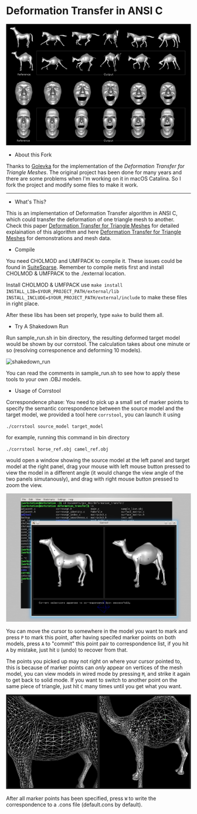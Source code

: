 # Deformation Transfer in ANSI C

![EXAMPLE](https://github.com/Alschain/deformation-transfer/raw/master/RESULTS/dt-horse-camel-face-head.png)

* About this Fork

Thanks to [Golevka](https://github.com/Golevka) for the implementation of the _Deformation Transfer for Triangle Meshes_.
The original project has been done for many years and there are some problems when I'm working on it in macOS Catalina. So I
fork the project and modify some files to make it work.

---

* What's This?

This is an implementation of Deformation Transfer algorithm in ANSI C, which
could transfer the deformation of one triangle mesh to another. Check this
paper
[Deformation Transfer for Triangle Meshes](http://people.csail.mit.edu/sumner/research/deftransfer/Sumner2004DTF.pdf) for
detailed explaination of this algorithm and here
[Deformation Transfer for Triangle Meshes](http://people.csail.mit.edu/sumner/research/deftransfer/) for demonstrations
and mesh data.


* Compile

You need CHOLMOD and UMFPACK to compile it. These issues could be found in [SuiteSparse](https://github.com/DrTimothyAldenDavis/SuiteSparse).
Remember to compile metis first and install CHOLMOD & UMFPACK to the ./external location.

Install CHOLMOD & UMFPACK use `make install INSTALL_LIB=$YOUR_PROJECT_PATH/external/lib INSTALL_INCLUDE=$YOUR_PROJECT_PATH/external/include` to make
these files in right place.

After these libs has been set properly, type `make` to build them all.


* Try A Shakedown Run

Run sample_run.sh in bin directory, the resulting deformed target model would
be shown by our corrstool. The calculation takes about one minute or so
(resolving corresponence and deforming 10 models).

![shakedown_run](https://github.com/Golevka/deformation-transfer/raw/master/RESULTS/shakedown_run.png)

You can read the comments in sample_run.sh to see how to apply these tools to
your own .OBJ models.


* Usage of Corrstool

Correspondence phase: You need to pick up a small set of marker points to
specify the semantic correspondence between the source model and the target
model, we provided a tool here `corrstool`, you can launch it using

`./corrstool source_model target_model`

for example, running this command in bin directory

`./corrstool horse_ref.obj camel_ref.obj`
     
would open a window showing the source model at the left panel and target model
at the right panel, drag your mouse with left mouse button pressed to view the
model in a different angle (it would change the view angle of the two panels
simutanously), and drag with right mouse button pressed to zoom the view.

![correstool](https://github.com/Alschain/deformation-transfer/raw/master/RESULTS/correstool.png)

You can move the cursor to somewhere in the model you want to mark and press
`P` to mark this point, after having specifed marker points on both models,
press `A` to "commit" this point pair to correspondence list, if you hit `A` by
mistake, just hit `U` (undo) to recover from that.

The points you picked up may not right on where your cursor pointed to, this is
because of marker points can *only* appear on vertices of the mesh model, you can
view models in wired mode by pressing `M`, and strike it again to get back to
solid mode. If you want to switch to another point on the same piece of triangle, 
just hit `C` many times until you get what you want.

![wired_mode](https://github.com/Alschain/deformation-transfer/raw/master/RESULTS/wired_mode.png)

After all marker points has been specified, press `W` to write the
correspondence to a .cons file (default.cons by default).
